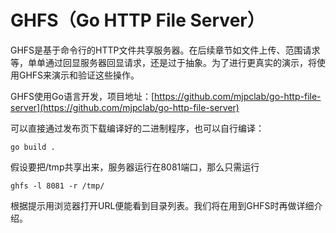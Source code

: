 # GHFS（Go HTTP File Server）

GHFS是基于命令行的HTTP文件共享服务器。在后续章节如文件上传、范围请求等，单单通过回显服务器回显请求，还是过于抽象。为了进行更真实的演示，将使用GHFS来演示和验证这些操作。

GHFS使用Go语言开发，项目地址：[https://github.com/mjpclab/go-http-file-server](https://github.com/mjpclab/go-http-file-server)

可以直接通过发布页下载编译好的二进制程序，也可以自行编译：

```shell
go build .
```

假设要把/tmp共享出来，服务器运行在8081端口，那么只需运行

```shell
ghfs -l 8081 -r /tmp/
```

根据提示用浏览器打开URL便能看到目录列表。我们将在用到GHFS时再做详细介绍。
